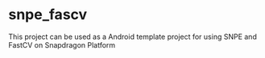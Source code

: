 # snpe_fascv
This project can be used as a Android template project for using SNPE and FastCV on Snapdragon Platform
